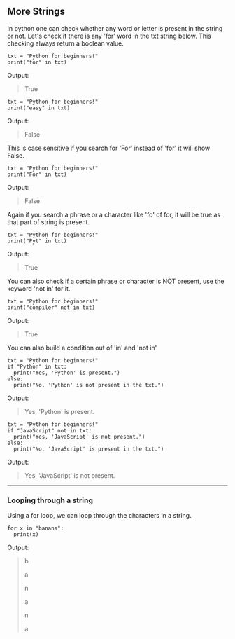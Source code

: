 ## More Strings

In python one can check whether any word or letter is present in the string or not.
Let's check if there is any 'for' word in the txt string below. This checking always return a boolean value.

    txt = "Python for beginners!"
    print("for" in txt)
    
Output:
> True

    txt = "Python for beginners!"
    print("easy" in txt)
    
Output:
> False

This is case sensitive if you search for 'For' instead of 'for' it will show False.

    txt = "Python for beginners!"
    print("For" in txt)
    
Output:
> False

Again if you search a phrase or a character like 'fo' of for, it will be true as that part of string is present.

    txt = "Python for beginners!"
    print("Pyt" in txt)
    
Output:
> True

You can also check if a certain phrase or character is NOT present, use the keyword 'not in' for it.

    txt = "Python for beginners!"
    print("compiler" not in txt)
    
Output:
> True

You can also build a condition out of 'in' and 'not in'

    txt = "Python for beginners!"
    if "Python" in txt:
      print("Yes, 'Python' is present.")
    else:
      print("No, 'Python' is not present in the txt.")
      
Output:
> Yes, 'Python' is present.

    txt = "Python for beginners!"
    if "JavaScript" not in txt:
      print("Yes, 'JavaScript' is not present.")
    else:
      print("No, 'JavaScript' is present in the txt.")

Output:
> Yes, 'JavaScript' is not present.

---------

### Looping through a string

Using a for loop, we can loop through the characters in a string.

    for x in "banana":
      print(x)

Output:
> b
> 
> a
> 
> n
> 
> a
> 
> n
> 
> a
